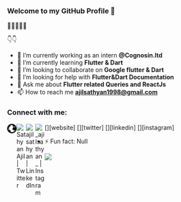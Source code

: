 ### Welcome to my GitHub Profile  👋


🌟🌟🌟🌟🌟

👇👇

- 🔭 I’m currently working as an intern **@Cognosin.ltd**
- 🌱 I’m currently learning **Flutter & Dart**
- 👯 I’m looking to collaborate on **Google flutter & Dart**
- 🤔 I’m looking for help with **Flutter&Dart Documentation**
- 💬 Ask me about **Flutter related Queries and ReactJs**
- 📫 How to reach me **ajilsathyan1998@gmail.com** 

### Connect with me:

[<img align="left" alt="https://ajilsathyan.github.io/Ajil-s-Web-Site/" width="22px" src="https://raw.githubusercontent.com/iconic/open-iconic/master/svg/globe.svg" />][website]
[<img align="left" alt="SathyanAjil | Twitter" width="22px" src="https://cdn.jsdelivr.net/npm/simple-icons@v3/icons/twitter.svg" />][twitter]
[<img align="left" alt="ajilsathyan | LinkedIn" width="22px" src="https://cdn.jsdelivr.net/npm/simple-icons@v3/icons/linkedin.svg" />][linkedin]
[<img align="left" alt="_ajilsathyan_ | Instagram" width="22px" src="https://cdn.jsdelivr.net/npm/simple-icons@v3/icons/instagram.svg" />][instagram]


- ⚡ Fun fact: Null

<img src="https://github-readme-stats.vercel.app/api?username=AjilSathyan&&show_icons=true&title_color=ffffff&icon_color=bb2acf&text_color=daf7dc&bg_color=151515"/>
